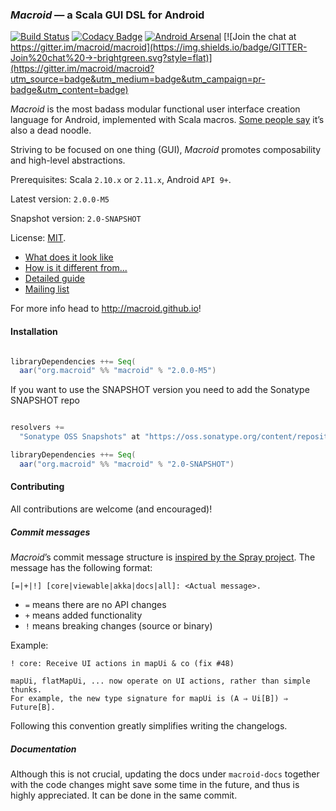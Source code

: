 ### *Macroid* — a Scala GUI DSL for Android

[![Build Status](https://travis-ci.org/47deg/macroid.png?branch=master)](https://travis-ci.org/47deg/macroid) [![Codacy Badge](https://www.codacy.com/project/badge/fb3d939567d04686bfb23da3a22b9de9)](https://www.codacy.com/public/nickstanch/macroid) [![Android Arsenal](https://img.shields.io/badge/Android%20Arsenal-Macroid-brightgreen.svg?style=flat)](https://android-arsenal.com/details/1/1529) [![Join the chat at https://gitter.im/macroid/macroid](https://img.shields.io/badge/GITTER-Join%20chat%20→-brightgreen.svg?style=flat)](https://gitter.im/macroid/macroid?utm_source=badge&utm_medium=badge&utm_campaign=pr-badge&utm_content=badge)

*Macroid* is the most badass modular functional user interface creation language for Android, implemented with Scala macros.
[Some people say](http://www.urbandictionary.com/define.php?term=macroid) it’s also a dead noodle.

Striving to be focused on one thing (GUI), *Macroid* promotes composability and high-level abstractions.

Prerequisites: Scala `2.10.x` or `2.11.x`, Android `API 9+`.

Latest version: `2.0.0-M5`

Snapshot version: `2.0-SNAPSHOT`

License: [MIT](http://opensource.org/licenses/MIT).

* [What does it look like](http://macroid.github.io/Tutorial.html)
* [How is it different from...](http://macroid.github.io/Differences.html)
* [Detailed guide](http://macroid.github.io/Guide.html)
* [Mailing list](https://groups.google.com/forum/#!forum/macroid)

For more info head to http://macroid.github.io!

#### Installation

```scala

libraryDependencies ++= Seq(
  aar("org.macroid" %% "macroid" % "2.0.0-M5")

```

If you want to use the SNAPSHOT version you need to add the Sonatype SNAPSHOT repo

```scala

resolvers +=
  "Sonatype OSS Snapshots" at "https://oss.sonatype.org/content/repositories/snapshots"

libraryDependencies ++= Seq(
  aar("org.macroid" %% "macroid" % "2.0-SNAPSHOT")

```

#### Contributing

All contributions are welcome (and encouraged)!

##### Commit messages

*Macroid*’s commit message structure is [inspired by the Spray project](http://spray.io/project-info/contributing/#git-commit-messages). The message has the following format:
```
[=|+|!] [core|viewable|akka|docs|all]: <Actual message>.
```
* `=` means there are no API changes
* `+` means added functionality
* `!` means breaking changes (source or binary)

Example:
```
! core: Receive UI actions in mapUi & co (fix #48)

mapUi, flatMapUi, ... now operate on UI actions, rather than simple thunks.
For example, the new type signature for mapUi is (A ⇒ Ui[B]) ⇒ Future[B].
```
Following this convention greatly simplifies writing the changelogs.

##### Documentation

Although this is not crucial, updating the docs under `macroid-docs` together with the code changes might save some time in the future, and thus is highly appreciated. It can be done in the same commit.
